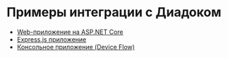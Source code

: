 # Примеры интеграции с Диадоком

* [Web-приложение на ASP.NET Core](Diadoc.Integration/SampleWebApp.Oidc)
* [Express.js приложение](js/express-openid/)
* [Консольное приложение (Device Flow)](Diadoc.Integration/SampleConsoleApp.DeviceAuthorizationFlow)